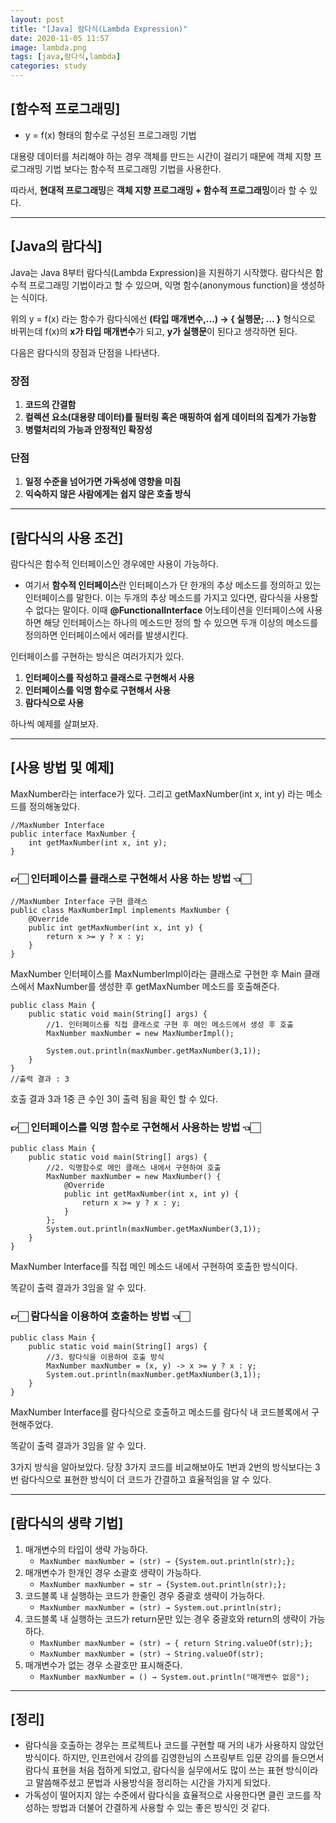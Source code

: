 ```yaml
---
layout: post
title: "[Java] 람다식(Lambda Expression)"
date: 2020-11-05 11:57
image: lambda.png
tags: [java,람다식,lambda]
categories: study
---
```

## [함수적 프로그래밍]

- y = f(x) 형태의 함수로 구성된 프로그래밍 기법

대용량 데이터를 처리해야 하는 경우 객체를 만드는 시간이 걸리기 때문에 객체 지향 프로그래밍 기법 보다는 함수적 프로그래밍 기법을 사용한다.

따라서, **현대적 프로그래밍**은 **객체 지향 프로그래밍 + 함수적 프로그래밍**이라 할 수 있다.

---

## [Java의 람다식]

Java는 Java 8부터 람다식(Lambda Expression)을 지원하기 시작했다. 람다식은 함수적 프로그래밍 기법이라고 할 수 있으며, 익명 함수(anonymous function)을 생성하는 식이다. 

위의 y = f(x) 라는 함수가 람다식에선 **(타입 매개변수,...) → { 실행문; ... }** 형식으로 바뀌는데 f(x)의 **x가 타입 매개변수**가 되고, **y가 실행문**이 된다고 생각하면 된다. 

다음은 람다식의 장점과 단점을 나타낸다.

### 장점

1. **코드의 간결함**
2. **컬렉션 요소(대용량 데이터)를 필터링 혹은 매핑하여 쉽게 데이터의 집계가 가능함**
3. **병렬처리의 가능과 안정적인 확장성**

### 단점

1. **일정 수준을 넘어가면 가독성에 영향을 미침**
2. **익숙하지 않은 사람에게는 쉽지 않은 호출 방식**

---

## [람다식의 사용 조건]

람다식은 함수적 인터페이스인 경우에만 사용이 가능하다.

- 여기서 **함수적 인터페이스**란 인터페이스가 단 한개의 추상 메소드를 정의하고 있는 인터페이스를 말한다. 이는 두개의 추상 메소드를 가지고 있다면, 람다식을 사용할 수 없다는 말이다. 이때 **@FunctionalInterface** 어노테이션을 인터페이스에 사용하면 해당 인터페이스는 하나의 메소드만 정의 할 수 있으면 두개 이상의 메소드를 정의하면 인터페이스에서 에러를 발생시킨다.

인터페이스를 구현하는 방식은 여러가지가 있다.

1. **인터페이스를 작성하고 클래스로 구현해서 사용** 
2. **인터페이스를 익명 함수로 구현해서 사용** 
3. **람다식으로 사용**

하나씩 예제를 살펴보자.

---

## [사용 방법 및 예제]

MaxNumber라는 interface가 있다. 그리고 getMaxNumber(int x, int y) 라는 메소드를 정의해놓았다.

```
//MaxNumber Interface
public interface MaxNumber {
    int getMaxNumber(int x, int y);
}
```

### 👉🏻 인터페이스를 클래스로 구현해서 사용 하는 방법 👈🏻

```
//MaxNumber Interface 구현 클래스
public class MaxNumberImpl implements MaxNumber {
    @Override
    public int getMaxNumber(int x, int y) {
        return x >= y ? x : y;
    }
}
```

MaxNumber 인터페이스를 MaxNumberImpl이라는 클래스로 구현한 후 Main 클래스에서 MaxNumber를 생성한 후 getMaxNumber 메소드를 호출해준다.

```
public class Main {
    public static void main(String[] args) {
        //1. 인터페이스를 직접 클래스로 구현 후 메인 메소드에서 생성 후 호출
        MaxNumber maxNumber = new MaxNumberImpl();

        System.out.println(maxNumber.getMaxNumber(3,1));
    }
}
//출력 결과 : 3
```

호출 결과 3과 1중 큰 수인 3이 출력 됨을 확인 할 수 있다.

### 👉🏻 인터페이스를 익명 함수로 구현해서 사용하는 방법 👈🏻

```
public class Main {
    public static void main(String[] args) {
        //2. 익명함수로 메인 클래스 내에서 구현하여 호출 
        MaxNumber maxNumber = new MaxNumber() {
            @Override
            public int getMaxNumber(int x, int y) {
                return x >= y ? x : y;
            }
        };
        System.out.println(maxNumber.getMaxNumber(3,1));
    }
}
```

MaxNumber Interface를 직접 메인 메소드 내에서 구현하여 호출한 방식이다.

똑같이 출력 결과가 3임을 알 수 있다.

### 👉🏻 람다식을 이용하여 호출하는 방법 👈🏻

```
public class Main {
    public static void main(String[] args) {
        //3. 람다식을 이용하여 호출 방식
        MaxNumber maxNumber = (x, y) -> x >= y ? x : y;
        System.out.println(maxNumber.getMaxNumber(3,1));
    }
}
```

MaxNumber Interface를 람다식으로 호출하고 메소드를 람다식 내 코드블록에서 구현해주었다.

똑같이 출력 결과가 3임을 알 수 있다.

3가지 방식을 알아보았다. 당장 3가지 코드를 비교해보아도 1번과 2번의 방식보다는 3번 람다식으로 표현한 방식이 더 코드가 간결하고 효율적임을 알 수 있다.

---

## [람다식의 생략 기법]

1. 매개변수의 타입이 생략 가능하다. 
    - `MaxNumber maxNumber = (str) → {System.out.println(str);};`
2. 매개변수가 한개인 경우 소괄호 생략이 가능하다.
    - `MaxNumber maxNumber = str → {System.out.println(str);};`
3. 코드블록 내 실행하는 코드가 한줄인 경우 중괄호 생략이 가능하다.
    - `MaxNumber maxNumber = (str) → System.out.println(str);`
4. 코드블록 내 실행하는 코드가 return문만 있는 경우 중괄호와 return의 생략이 가능하다.
    - `MaxNumber maxNumber = (str) → { return String.valueOf(str);};`
    - `MaxNumber maxNumber = (str) → String.valueOf(str);`
5. 매개변수가 없는 경우 소괄호만 표시해준다.
    - `MaxNumber maxNumber = () → System.out.println("매개변수 없음");`

---

## [정리]

- 람다식을 호출하는 경우는 프로젝트나 코드를 구현할 때 거의 내가 사용하지 않았던 방식이다. 하지만, 인프런에서 강의를 김영한님의 스프링부트 입문 강의를 들으면서 람다식 표현을 처음 접하게 되었고, 람다식을 실무에서도 많이 쓰는 표현 방식이라고 말씀해주셨고 문법과 사용방식을 정리하는 시간을 가지게 되었다.
- 가독성이 떨어지지 않는 수준에서 람다식을 효율적으로 사용한다면 클린 코드를 작성하는 방법과 더불어 간결하게 사용할 수 있는 좋은 방식인 것 같다.